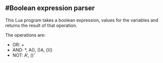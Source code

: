 #Boolean expression parser
-
This Lua program takes a boolean expression, values for the variables and returns the result of that operation.

The operations are:
- OR: +
- AND: *, A(), ()A, ()()
- NOT: A', ()'
